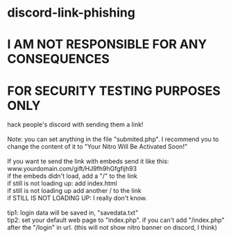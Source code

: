 # discord-link-phishing
<h1>I AM NOT RESPONSIBLE FOR ANY CONSEQUENCES</h1>
<h1>FOR SECURITY TESTING PURPOSES ONLY</h1>
hack people's discord with sending them a link!<br/><br/>
Note: you can set anything in the file "submited.php".   I recommend you to change the content of it to "Your Nitro Will Be Activated Soon!"
<br/><br/>
If you want te send the link with embeds send it like this: www.yourdomain.com/gift/HJ9fh9hGfgfijh93<br/>
if the embeds didn't load, add a "/" to the link<br/>
if still is not loading up: add index.html<br/>
if still is not loading up add another / to the link<br/>
if STILL IS NOT LOADING UP: I really don't know.<br/><br/>
tip1: login data will be saved in,   "savedata.txt"<br/>
tip2: set your default web page to "index.php". if you can't add "/index.php" after the "/login" in url. (this will not show nitro banner on discord, I think)
